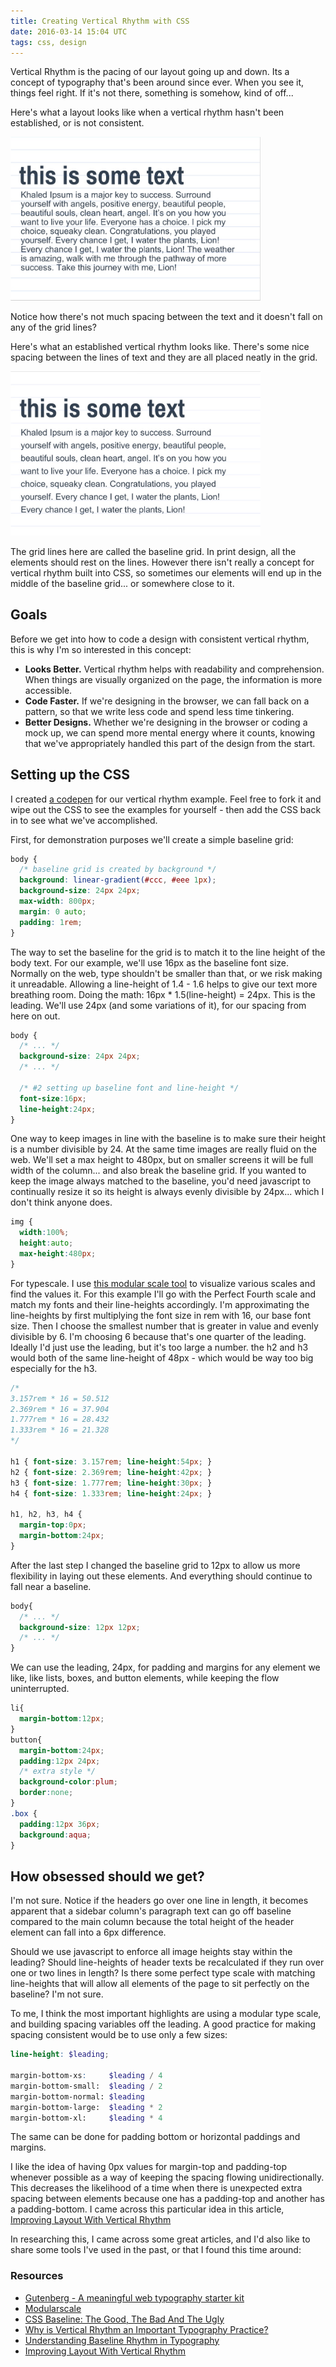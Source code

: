 ```yaml
---
title: Creating Vertical Rhythm with CSS
date: 2016-03-14 15:04 UTC
tags: css, design
---
```


Vertical Rhythm is the pacing of our layout going up and down. Its a concept of typography that's been around since ever. When you see it, things feel right. If it's not there, something is somehow, kind of off...

Here's what a layout looks like when a vertical rhythm hasn't been established, or is not consistent.

<img src="../images/blog/vertical-no-rhythm.jpg" style="max-width:400px">

Notice how there's not much spacing between the text and it doesn't fall on any of the grid lines?

Here's what an established vertical rhythm looks like. There's some nice spacing between the lines of text and they are all placed neatly in the grid.

<img src="../images/blog/vertical-rhythm.jpg" style="max-width:400px">

The grid lines here are called the baseline grid. In print design, all the elements should rest on the lines. However there isn't really a concept for vertical rhythm built into CSS, so sometimes our elements will end up in the middle of the baseline grid... or somewhere close to it.

## Goals

Before we get into how to code a design with consistent vertical rhythm, this is why I'm so interested in this concept:

* **Looks Better.** Vertical rhythm helps with readability and comprehension. When things are visually organized on the page, the information is more accessible.
* **Code Faster.** If we're designing in the browser, we can fall back on a pattern, so that we write less code and spend less time tinkering.
* **Better Designs.** Whether we're designing in the browser or coding a mock up, we can spend more mental energy where it counts, knowing that we've appropriately handled this part of the design from the start.

## Setting up the CSS

I created [a codepen](http://codepen.io/austinnnnnnn/full/WwwmKP/) for our vertical rhythm example. Feel free to fork it and wipe out the CSS to see the examples for yourself - then add the CSS back in to see what we've accomplished.

First, for demonstration purposes we'll create a simple baseline grid:

```css
body {
  /* baseline grid is created by background */
  background: linear-gradient(#ccc, #eee 1px);
  background-size: 24px 24px;
  max-width: 800px;
  margin: 0 auto;
  padding: 1rem;
}
```

The way to set the baseline for the grid is to match it to the line height of the body text. For our example, we'll use 16px as the baseline font size. Normally on the web, type shouldn't be smaller than that, or we risk making it unreadable. Allowing a line-height of 1.4 - 1.6 helps to give our text more breathing room. Doing the math: 16px * 1.5(line-height) = 24px. This is the leading. We'll use 24px (and some variations of it), for our spacing from here on out.

```css
body {
  /* ... */
  background-size: 24px 24px;
  /* ... */

  /* #2 setting up baseline font and line-height */
  font-size:16px;
  line-height:24px;
}
```

One way to keep images in line with the baseline is to make sure their height is a number divisible by 24. At the same time images are really fluid on the web. We'll set a max height to 480px, but on smaller screens it will be full width of the column... and also break the baseline grid. If you wanted to keep the image always matched to the baseline, you'd need javascript to continually resize it so its height is always evenly divisible by 24px... which I don't think anyone does.

```css
img {
  width:100%;
  height:auto;
  max-height:480px;
}
```

For typescale. I use [this modular scale tool](http://www.modularscale.com/) to visualize various scales and find the values it. For this example I'll go with the Perfect Fourth scale and match my fonts and their line-heights accordingly. I'm approximating the line-heights by first multiplying the font size in rem with 16, our base font size. Then I choose the smallest number that is greater in value and evenly divisible by 6. I'm choosing 6 because that's one quarter of the leading. Ideally I'd just use the leading, but it's too large a number. the h2 and h3 would both of the same line-height of 48px - which would be way too big especially for the h3.

```css
/*
3.157rem * 16 = 50.512
2.369rem * 16 = 37.904
1.777rem * 16 = 28.432
1.333rem * 16 = 21.328
*/

h1 { font-size: 3.157rem; line-height:54px; }
h2 { font-size: 2.369rem; line-height:42px; }
h3 { font-size: 1.777rem; line-height:30px; }
h4 { font-size: 1.333rem; line-height:24px; }

h1, h2, h3, h4 {
  margin-top:0px;
  margin-bottom:24px;
}
```

After the last step I changed the baseline grid to 12px to allow us more flexibility in laying out these elements. And everything should continue to fall near a baseline.

```css
body{
  /* ... */
  background-size: 12px 12px;
  /* ... */
}
```

We can use the leading, 24px, for padding and margins for any element we like, like lists, boxes, and button elements, while keeping the flow uninterrupted.

```css
li{
  margin-bottom:12px;
}
button{
  margin-bottom:24px;
  padding:12px 24px;
  /* extra style */
  background-color:plum;
  border:none;
}
.box {
  padding:12px 36px;
  background:aqua;
}
```

## How obsessed should we get?

I'm not sure. Notice if the headers go over one line in length, it becomes apparent that a sidebar column's paragraph text can go off baseline compared to the main column because the total height of the header element can fall into a 6px difference.

Should we use javascript to enforce all image heights stay within the leading? Should line-heights of header texts be recalculated if they run over one or two lines in length? Is there some perfect type scale with matching line-heights that will allow all elements of the page to sit perfectly on the baseline? I'm not sure.

To me, I think the most important highlights are using a modular type scale, and building spacing variables off the leading. A good practice for making spacing consistent would be to use only a few sizes:

```scss
line-height: $leading;

margin-bottom-xs:     $leading / 4
margin-bottom-small:  $leading / 2
margin-bottom-normal: $leading
margin-bottom-large:  $leading * 2
margin-bottom-xl:     $leading * 4
```

The same can be done for padding bottom or horizontal paddings and margins.

I like the idea of having 0px values for margin-top and padding-top whenever possible as a way of keeping the spacing flowing unidirectionally. This decreases the likelihood of a time when there is unexpected extra spacing between elements because one has a padding-top and another has a padding-bottom.  I came across this particular idea in this article, [Improving Layout With Vertical Rhythm](http://webdesign.tutsplus.com/articles/improving-layout-with-vertical-rhythm--webdesign-14070)

In researching this, I came across some great articles, and I'd also like to share some tools I've used in the past, or that I found this time around:

### Resources

* [Gutenberg - A meaningful web typography starter kit](http://matejlatin.github.io/Gutenberg/)
* [Modularscale](http://www.modularscale.com)
* [CSS Baseline: The Good, The Bad And The Ugly](https://www.smashingmagazine.com/2012/12/css-baseline-the-good-the-bad-and-the-ugly/)
* [Why is Vertical Rhythm an Important Typography Practice?](http://zellwk.com/blog/why-vertical-rhythms/)
* [Understanding Baseline Rhythm in Typography](http://www.sitepoint.com/understanding-baseline-rhythm-in-typography/)
* [Improving Layout With Vertical Rhythm](http://webdesign.tutsplus.com/articles/improving-layout-with-vertical-rhythm--webdesign-14070)
